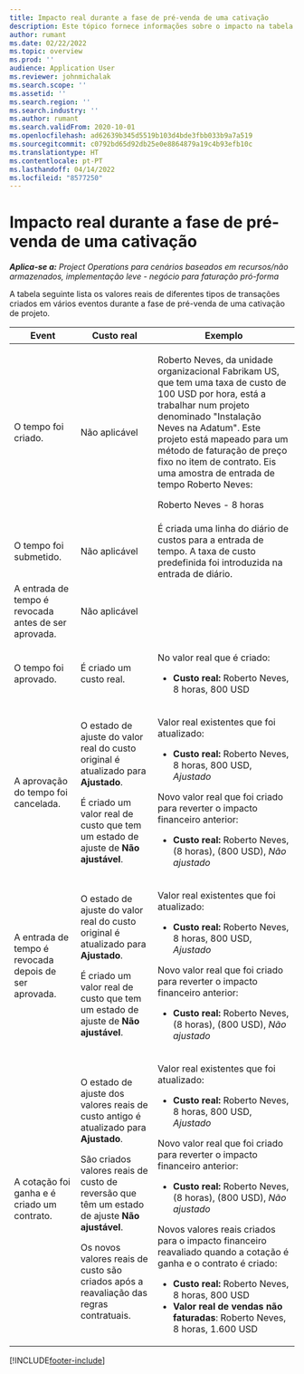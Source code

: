 ```yaml
---
title: Impacto real durante a fase de pré-venda de uma cativação
description: Este tópico fornece informações sobre o impacto na tabela Valores Reais em vários eventos enquanto uma cativação está na fase de pré-venda no Microsoft Dynamics 365 Project Operations.
author: rumant
ms.date: 02/22/2022
ms.topic: overview
ms.prod: ''
audience: Application User
ms.reviewer: johnmichalak
ms.search.scope: ''
ms.assetid: ''
ms.search.region: ''
ms.search.industry: ''
ms.author: rumant
ms.search.validFrom: 2020-10-01
ms.openlocfilehash: ad62639b345d5519b103d4bde3fbb033b9a7a519
ms.sourcegitcommit: c0792bd65d92db25e0e8864879a19c4b93efb10c
ms.translationtype: HT
ms.contentlocale: pt-PT
ms.lasthandoff: 04/14/2022
ms.locfileid: "8577250"
---
```

# <a name="actuals-impact-during-the-pre-sales-stage-of-an-engagement"></a>Impacto real durante a fase de pré-venda de uma cativação

_**Aplica-se a:** Project Operations para cenários baseados em recursos/não armazenados, implementação leve - negócio para faturação pró-forma_

A tabela seguinte lista os valores reais de diferentes tipos de transações criados em vários eventos durante a fase de pré-venda de uma cativação de projeto.

| Event | Custo real | Exemplo |
|---|---|---|
| O tempo foi criado. | Não aplicável | <p>Roberto Neves, da unidade organizacional Fabrikam US, que tem uma taxa de custo de 100 USD por hora, está a trabalhar num projeto denominado "Instalação Neves na Adatum". Este projeto está mapeado para um método de faturação de preço fixo no item de contrato. Eis uma amostra de entrada de tempo Roberto Neves:</p><p>Roberto Neves - 8 horas</p> |
| O tempo foi submetido. | Não aplicável | É criada uma linha do diário de custos para a entrada de tempo. A taxa de custo predefinida foi introduzida na entrada de diário. |
| A entrada de tempo é revocada antes de ser aprovada. | Não aplicável | |
| O tempo foi aprovado. | É criado um custo real. | <p>No valor real que é criado:</p><ul><li>**Custo real:** Roberto Neves, 8 horas, 800 USD</li></ul> |
| A aprovação do tempo foi cancelada. | <p>O estado de ajuste do valor real do custo original é atualizado para **Ajustado**.</p><p>É criado um valor real de custo que tem um estado de ajuste de **Não ajustável**.</p> | <p>Valor real existentes que foi atualizado:</p><ul><li>**Custo real:** Roberto Neves, 8 horas, 800 USD, *Ajustado*</li></ul><p>Novo valor real que foi criado para reverter o impacto financeiro anterior:</p><ul><li>**Custo real:** Roberto Neves, (8 horas), (800 USD), *Não ajustado*</li></ul> |
| A entrada de tempo é revocada depois de ser aprovada. | <p>O estado de ajuste do valor real do custo original é atualizado para **Ajustado**.</p><p>É criado um valor real de custo que tem um estado de ajuste de **Não ajustável**.</p> | <p>Valor real existentes que foi atualizado:</p><ul><li>**Custo real:** Roberto Neves, 8 horas, 800 USD, *Ajustado*</li></ul><p>Novo valor real que foi criado para reverter o impacto financeiro anterior:</p><ul><li>**Custo real:** Roberto Neves, (8 horas), (800 USD), *Não ajustado*</li></ul> |
| A cotação foi ganha e é criado um contrato. | <p>O estado de ajuste dos valores reais de custo antigo é atualizado para **Ajustado**.</p><p>São criados valores reais de custo de reversão que têm um estado de ajuste **Não ajustável**.</p><p>Os novos valores reais de custo são criados após a reavaliação das regras contratuais.</p> | <p>Valor real existentes que foi atualizado:</p><ul><li>**Custo real:** Roberto Neves, 8 horas, 800 USD, *Ajustado*</li></ul><p>Novo valor real que foi criado para reverter o impacto financeiro anterior:</p><ul><li>**Custo real:** Roberto Neves, (8 horas), (800 USD), *Não ajustado*</li></ul><p>Novos valores reais criados para o impacto financeiro reavaliado quando a cotação é ganha e o contrato é criado:</p><ul><li>**Custo real:** Roberto Neves, 8 horas, 800 USD</li><li>**Valor real de vendas não faturadas**: Roberto Neves, 8 horas, 1.600 USD</li></ul> |

[!INCLUDE[footer-include](../includes/footer-banner.md)]
